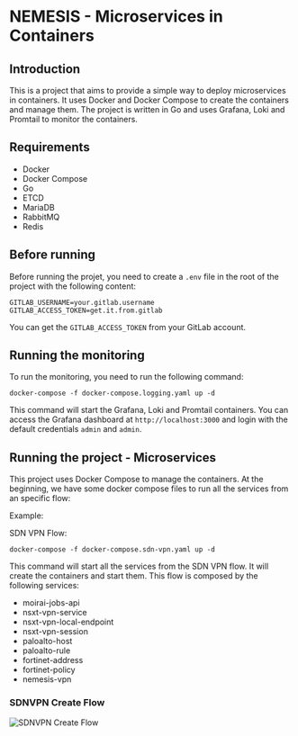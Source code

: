 # NEMESIS - Microservices in Containers

## Introduction

This is a project that aims to provide a simple way to deploy microservices in containers. It uses Docker and Docker Compose to create the containers and manage them. The project is written in Go and uses Grafana, Loki and Promtail to monitor the containers.

## Requirements

- Docker
- Docker Compose
- Go
- ETCD 
- MariaDB
- RabbitMQ
- Redis

## Before running

Before running the projet, you need to create a `.env` file in the root of the project with the following content:

```
GITLAB_USERNAME=your.gitlab.username
GITLAB_ACCESS_TOKEN=get.it.from.gitlab
```

You can get the `GITLAB_ACCESS_TOKEN` from your GitLab account.

## Running the monitoring


To run the monitoring, you need to run the following command:

```
docker-compose -f docker-compose.logging.yaml up -d 
```

This command will start the Grafana, Loki and Promtail containers. You can access the Grafana dashboard at `http://localhost:3000` and login with the default credentials `admin` and `admin`.

## Running the project - Microservices

This project uses Docker Compose to manage the containers. At the beginning, we have some docker compose files to run all the services from an specific flow:

Example:

SDN VPN Flow:

```
docker-compose -f docker-compose.sdn-vpn.yaml up -d
```

This command will start all the services from the SDN VPN flow. It will create the containers and start them. This flow is composed by the following services:
- moirai-jobs-api
- nsxt-vpn-service
- nsxt-vpn-local-endpoint
- nsxt-vpn-session
- paloalto-host
- paloalto-rule
- fortinet-address
- fortinet-policy
- nemesis-vpn

### SDNVPN Create Flow
![SDNVPN Create Flow](https://mermaid.ink/img/pako:eNqtlk9vwiAYxr9Kw3mSuD-69bDTjjttt6UXUl4tCQVCqdGo3311W0QU6ovZrTYPz_MT5XnZklpzICVZWmaa4v2jUkWxmtIpVd3a0ZVRtAO7EjXQ2gJzUEwmrzsFa7c7yO69DBQ3Wij3p0P5gLXa7kZ19EdDOUg4mqZTQ7qHU9OuE1qFcFd8PF1aGMNLxoZ0j9QwqZl0mja6O9u3cQ9PltTFwOKJIdWT19heQkg1YnAjUjwuRJqdaYALd325B4pTx2hiSSHLnC60dUKBo4xzO3y_cIeSDh4nzhzDSYaFTM9eZrQU9SZEGne5hSsVGGK9XKhOfrhRC880S7HHsOKBIdThXxnszsgijzFP0MYocE12hSrDxFNeuCBrK2T5pybOAsVVBnb0ZHVyFieiSZATCF_PWYCIM4wZQvimzqLDnWbMPIqXN9p9hBF11M_nU0ZJ4f3jkOSOtGBbJvhwadseTCviGmihIuXwyGHBeukqUqn9IGW9058bVZPS2R7uiNX9siHlgslu-NQbPni-CTZc_trjW8PUl9bt75L9N8-yn0k)